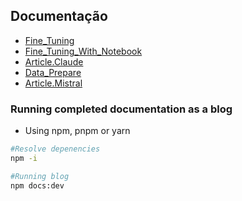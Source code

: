 ## Documentação

- [Fine_Tuning](docs/fine_tuning.md)
- [Fine_Tuning_With_Notebook](docs/fine_tuning_with_notebook.md)
- [Article.Claude](docs/article.claude.md)
- [Data_Prepare](docs/data_prepare.md)
- [Article.Mistral](docs/article.mistral.md)


### Running completed documentation as a blog

- Using npm, pnpm or yarn

```bash
#Resolve depenencies
npm -i
```

```bash
#Running blog
npm docs:dev
